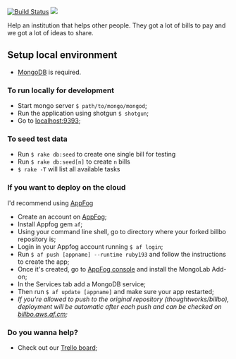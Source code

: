 [![Build Status](https://travis-ci.org/thoughtworks/billbo.png?branch=master)](https://travis-ci.org/thoughtworks/billbo)
<a href="https://codeclimate.com/github/thoughtworks/billbo"><img src="https://codeclimate.com/github/thoughtworks/billbo.png" /></a>

Help an institution that helps other people. They got a lot of bills to pay and we got a lot of ideas to share.

## Setup local environment

 - <a href="http://mongodb.org/" target="_blank">MongoDB</a> is required.

### To run locally for development

 - Start mongo server `$ path/to/mongo/mongod`;
 - Run the application using shotgun `$ shotgun`;
 - Go to <a href="http://localhost:9393" target="_blank">localhost:9393</a>;

### To seed test data
 - Run `$ rake db:seed` to create one single bill for testing
 - Run `$ rake db:seed[n]` to create `n` bills
 - `$ rake -T` will list all available tasks

### If you want to deploy on the cloud

I'd recommend using <a href="http://appfog.com" target="_blank">AppFog</a>

 - Create an account on <a href="http://appfog.com" target="_blank">AppFog</a>;
 - Install Appfog gem `af`;
 - Using your command line shell, go to directory where your forked billbo repository is;
 - Login in your Appfog account running `$ af login`;
 - Run `$ af push [appname] --runtime ruby193` and follow the instructions to create the app;
 - Once it's created, go to <a href="https://console.appfog.com" target="_blank">AppFog console</a> and install the MongoLab Add-on;
 - In the Services tab add a MongoDB service;
 - Then run `$ af update [appname]` and make sure your app restarted;
 - _If you're allowed to push to the original repository (thoughtworks/billbo), deployment will be automatic after each push and can be checked on <a href="http://billbo.aws.af.cm" target="_blank">billbo.aws.af.cm</a>;_

### Do you wanna help? 

 - Check out our <a href="https://trello.com/b/VMLleo9S/billbo" target="_blank">Trello board</a>;
